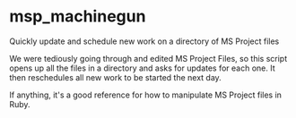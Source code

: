 msp_machinegun
==============

Quickly update and schedule new work on a directory of MS Project files

We were tediously going through and edited MS Project Files, so this script opens up all the files in a directory and asks for updates for each one.  It then reschedules all new work to be started the next day.

If anything, it's a good reference for how to manipulate MS Project files in Ruby.
